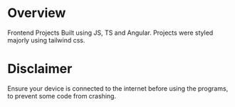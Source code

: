 # Overview
Frontend Projects Built using JS, TS and Angular. 
Projects were styled majorly using tailwind css.

# Disclaimer 
Ensure your device is connected to the internet before using the programs, to prevent some code from crashing.

